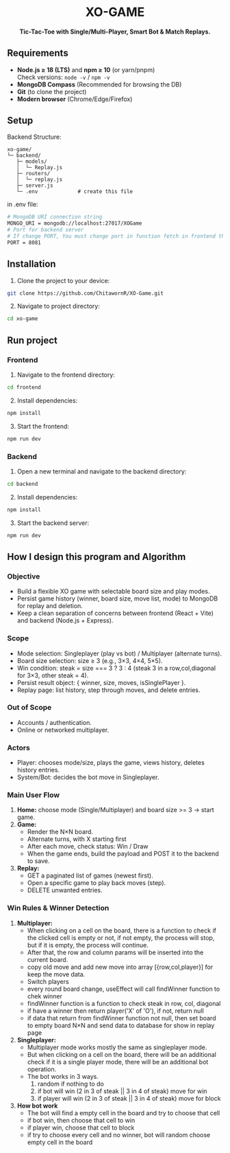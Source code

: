 <h1 align="center">
  <br>
  XO-GAME
  <br>
</h1>

<h4 align="center">Tic-Tac-Toe with Single/Multi-Player, Smart Bot & Match Replays.</h4>

## Requirements

- **Node.js ≥ 18 (LTS)** and **npm ≥ 10** (or yarn/pnpm)  
  Check versions: `node -v` / `npm -v`
- **MongoDB Compass** (Recommended for browsing the DB)
- **Git** (to clone the project)
- **Modern browser** (Chrome/Edge/Firefox)

## Setup
Backend Structure:
```
xo-game/
└─ backend/
   ├─ models/
   │  └─ Replay.js
   ├─ routers/
   │  └─ replay.js
   ├─ server.js
   └─ .env             # create this file

```
in .env file:
```bash
# MongoDB URI connection string
MONGO_URI = mongodb://localhost:27017/XOGame
# Port for backend server
# If change PORT, You must change port in function fetch in frontend the same
PORT = 8081
```

## Installation
1. Clone the project to your device:
```bash
git clone https://github.com/ChitawornR/XO-Game.git
```
2. Navigate to project directory:
```bash
cd xo-game
```
## Run project
  ### Frontend
  1. Navigate to the frontend directory:
  ```bash
  cd frontend
  ```
  2. Install dependencies:
  ```bash
  npm install
  ```
  3. Start the frontend:
  ```bash
  npm run dev
  ```
  ### Backend
  1. Open a new terminal and navigate to the backend directory:
  ```bash
  cd backend
  ```
  2. Install dependencies:
  ```bash
  npm install
  ```
  3. Start the backend server:
  ```bash
  npm run dev
  ```

## How I design this program and Algorithm
  ### Objective
  - Build a flexible XO game with selectable board size and play modes.
  - Persist game history (winner, board size, move list, mode) to MongoDB for replay and deletion.
  - Keep a clean separation of concerns between frontend (React + Vite) and backend (Node.js + Express).
  ### Scope
  - Mode selection: Singleplayer (play vs bot) / Multiplayer (alternate turns).
  - Board size selection: size ≥ 3 (e.g., 3×3, 4×4, 5×5).
  - Win condition: steak = size === 3 ? 3 : 4 (steak 3 in a row,col,diagonal for 3×3, other steak = 4).
  - Persist result object: { winner, size, moves, isSinglePlayer }.
  - Replay page: list history, step through moves, and delete entries.
  ### Out of Scope
  - Accounts / authentication.
  - Online or networked multiplayer.
  ### Actors
  - Player: chooses mode/size, plays the game, views history, deletes history entries.
  - System/Bot: decides the bot move in Singleplayer.
  ### Main User Flow
  1. **Home:** choose mode (Single/Multiplayer) and board size >= 3 → start game.
  2. **Game:**
       - Render the N×N board.
       - Alternate turns, with X starting first
       - After each move, check status: Win / Draw
       - When the game ends, build the payload and POST it to the backend to save.
  3. **Replay:**
       - GET a paginated list of games (newest first).
       - Open a specific game to play back moves (step).
       - DELETE unwanted entries.
  ### Win Rules & Winner Detection
  1. **Multiplayer:**
       - When clicking on a cell on the board, there is a function to check if the clicked cell is empty or not, if not empty, the process will stop, but if it is empty, the process will continue.
       - After that, the row and column params will be inserted into the current board.
       - copy old move and add new move into array [{row,col,player}] for keep the move data.
       - Switch players
       - every round board change, useEffect will call findWinner function to chek winner
       - findWinner function is a function to check steak in row, col, diagonal
       - if have a winner then return player('X' of 'O'), if not, return null
       - if data that return from findWinner function not null, then set board to empty board N×N and send data to database for show in replay page
  2. **Singleplayer:**
       - Multiplayer mode works mostly the same as singleplayer mode.
       - But when clicking on a cell on the board, there will be an additional check if it is a single player mode, there will be an additional bot operation.
       - The bot works in 3 ways.
         1. random if nothing to do
         2. if bot will win (2 in 3 of steak || 3 in 4 of steak) move for win
         3. if player will win (2 in 3 of steak || 3 in 4 of steak) move for block
  3. **How bot work**
       - The bot will find a empty cell in the board and try to choose that cell
       - if bot win, then choose that cell to win
       - if player win, choose that cell to block
       - if try to choose every cell and no winner, bot will random choose empty cell in the board 

